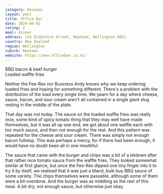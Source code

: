 ```yaml
---
category: Reviews
layout: post
title: Office Bar
date: 2024-06-02
rating: 2
meal: dinner
address: 124 Riddiford Street, Newtown, Wellington 6021
country: New Zealand
region: Wellington
suburb: Newtown
website: https://www.officebar.co.nz/
---
```

BBQ bacon & beef burger  
Loaded waffle fries  

Neither the Fee-Rex nor Business Andy knows why we keep ordering loaded fries and hoping for something different. There's a problem with the distribution of the load every single time. We yearn for a day where cheese, sauce, bacon, and sour cream aren't all contained in a single giant slug resting in the middle of the plate. 

That day was not today. The sauce on the loaded waffle fries was really nice, some kind of spicy tomato thing that they may well have made themselves, but it was all up one end, we got about one waffle each with too much sauce, and then not enough for the rest. And this pattern was repeated for the cheese and sour cream. There was simply not enough bacon fullstop. This was perhaps a mercy, for if there had been enough, it would have no doubt been all in one mouthful. 

The sauce that came with the burger and chips was a bit of a letdown after that rather nice tomato sauce from the waffle fries. They looked somewhat similar at first glance, but once the Fee-Rex dipped one tiny finger into it to try it by itself, we realised that it was just a bland, bulk buy BBQ sauce of some variety. The chips themselves were passable, although some of them were a bit overdone. And the burger was as middling as the rest of this meal. A bit dry, not enough sauce, but otherwise just okay. 
